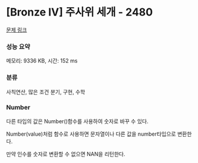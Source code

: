 # [Bronze IV] 주사위 세개 - 2480 

[문제 링크](https://www.acmicpc.net/problem/2480) 

### 성능 요약

메모리: 9336 KB, 시간: 152 ms

### 분류

사칙연산, 많은 조건 분기, 구현, 수학

### Number

<p>다른 타입의 값은 Number()함수를 사용하여 숫자로 바꾸 수 있다.</p>
<p>Number(value)처럼 함수로 사용하면 문자열이나 다른 값을 number타입으로 변환한다.</p>
<p>만약 인수를 숫자로 변환할 수 없으면 NAN을 리턴한다.</p>